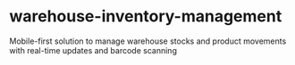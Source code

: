 # warehouse-inventory-management
Mobile-first solution to manage warehouse stocks and product movements with real-time updates and barcode scanning
